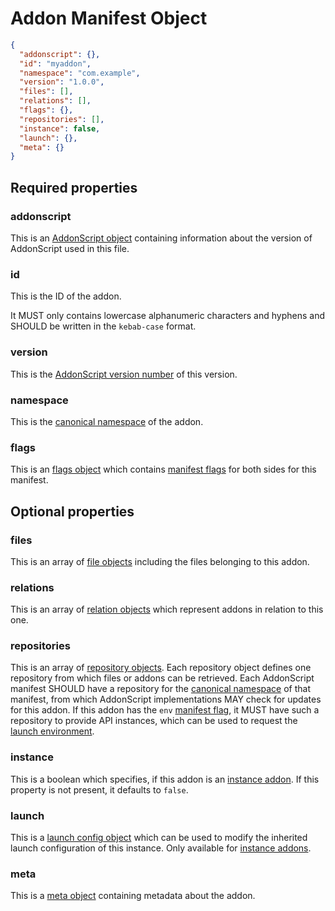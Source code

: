 # Addon Manifest Object

```json
{
  "addonscript": {},
  "id": "myaddon",
  "namespace": "com.example",
  "version": "1.0.0",
  "files": [],
  "relations": [],
  "flags": {},
  "repositories": [],
  "instance": false,
  "launch": {},
  "meta": {}
}
```

## Required properties

### addonscript

This is an [AddonScript object](addonscript.md) containing information about the version of AddonScript used in this file.

### id

This is the ID of the addon.

It MUST only contains lowercase alphanumeric characters and hyphens and SHOULD be written in the `kebab-case` format.

### version

This is the [AddonScript version number](../concepts/versioning.md#addonscript-version-numbers) of this version.

### namespace

This is the [canonical namespace](../concepts/namespaces.md#canonical-namespaces) of the addon.

### flags

This is an [flags object](flags.md) which contains [manifest flags](../concepts/flags.md#manifest-flags) for both sides for this manifest.

## Optional properties

### files

This is an array of [file objects](file.md) including the files belonging to this addon.

### relations

This is an array of [relation objects](relation.md) which represent addons in relation to this one.

### repositories

This is an array of [repository objects](repository.md). Each repository object defines one repository from which files or
addons can be retrieved. Each AddonScript manifest SHOULD have a repository for the [canonical namespace](#namespace) of 
that manifest, from which AddonScript implementations MAY check for updates for this addon. If this addon has the `env`
[manifest flag](../concepts/flags.md#manifest-flags), it MUST have such a repository to provide API instances, which can
be used to request the [launch environment](../api/features/env.md#build-launch-environment).

### instance

This is a boolean which specifies, if this addon is an [instance addon](../concepts/instance.md). 
If this property is not present, it defaults to `false`.

### launch

This is a [launch config object](launch.md) which can be used to modify the 
inherited launch configuration of this instance.
Only available for [instance addons](../concepts/instance.md).

### meta

This is a [meta object](meta.md) containing metadata about the addon.
